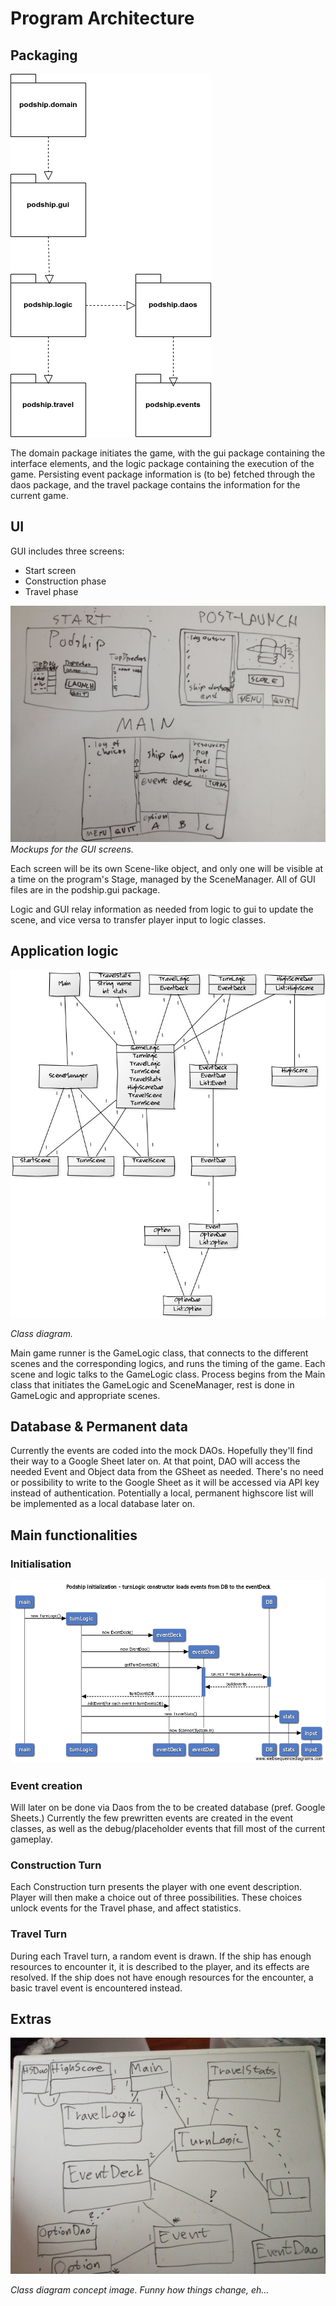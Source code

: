# Program Architecture

## Packaging
![Packages](images/podship_packaging.png)

The domain package initiates the game, with the gui package containing the interface elements, and the logic package containing the execution of the game. Persisting event package information is (to be) fetched through the daos package, and the travel package contains the information for the current game.

## UI
GUI includes three screens:
- Start screen
- Construction phase
- Travel phase

![UI mockups](images/ui_mockups.jpg)
_Mockups for the GUI screens._

Each screen will be its own Scene-like object, and only one will be visible at a time on the program's Stage, managed by the SceneManager. All of GUI files are in the podship.gui package.

Logic and GUI relay information as needed from logic to gui to update the scene, and vice versa to transfer player input to logic classes.

## Application logic

![Class diagram v0.1](images/class_diagram.jpg)

_Class diagram._

Main game runner is the GameLogic class, that connects to the different scenes and the corresponding logics, and runs the timing of the game. Each scene and logic talks to the GameLogic class. Process begins from the Main class that initiates the GameLogic and SceneManager, rest is done in GameLogic and appropriate scenes.


## Database & Permanent data
Currently the events are coded into the mock DAOs. Hopefully they'll find their way to a Google Sheet later on. At that point, DAO will access the needed Event and Object data from the GSheet as needed. There's no need or possibility to write to the Google Sheet as it will be accessed via API key instead of authentication. Potentially a local, permanent highscore list will be implemented as a local database later on.


## Main functionalities

### Initialisation
![Sequence diagram of TurnLogic constructor, i.e. game initialisation](images/sequence_diagram_turnLogic_constructor.png)

### Event creation
Will later on be done via Daos from the to be created database (pref. Google Sheets.) Currently the few prewritten events are created in the event classes, as well as the debug/placeholder events that fill most of the current gameplay.

### Construction Turn
Each Construction turn presents the player with one event description. Player will then make a choice out of three possibilities. These choices unlock events for the Travel phase, and affect statistics.

### Travel Turn
During each Travel turn, a random event is drawn. If the ship has enough resources to encounter it, it is described to the player, and its effects are resolved.
If the ship does not have enough resources for the encounter, a basic travel event is encountered instead.

## Extras
![Class diagram concept](images/class_diagram_concept.jpg)

_Class diagram concept image. Funny how things change, eh..._
